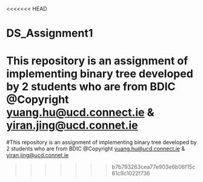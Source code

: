 <<<<<<< HEAD
# DS_Assignment1
This repository is an assignment of implementing binary tree developed by 2 students who are from BDIC 
@Copyright  yuang.hu@ucd.connect.ie & yiran.jing@ucd.connet.ie
=======
#This repository is an assignment of implementing binary tree developed by 2 students who are from BDIC 
@Copyright yuang.hu@ucd.connect.ie & yiran.jing@ucd.connet.ie
>>>>>>> b7b793263cea77e903e6b06f15c61c9c1022f736
